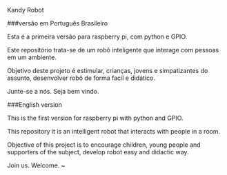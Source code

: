 Kandy Robot

###versão em Português Brasileiro

Esta é a primeira versão para raspberry pi, com python e GPIO.

Este repositório trata-se de um robô inteligente que interage com pessoas em um ambiente.

Objetivo deste projeto é estimular, crianças, jovens e simpatizantes do assunto, desenvolver robô de forma facil e didático.

Junte-se a nós. Seja bem vindo.


###English version

This is the first version for raspberry pi with python and GPIO.

This repository it is an intelligent robot that interacts with people in a room.

Objective of this project is to encourage children, young people and supporters of the subject, develop robot easy and didactic way.

Join us. Welcome.
~                     
